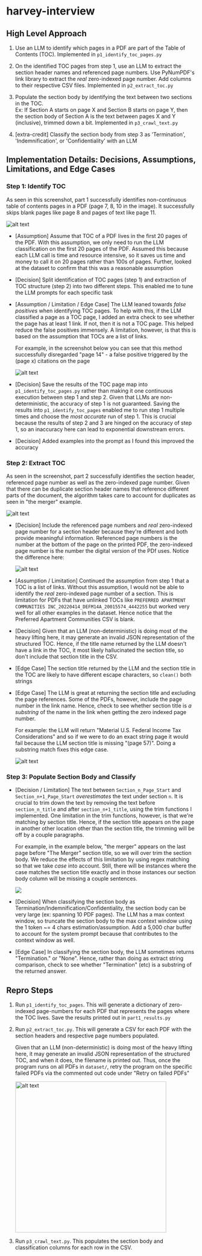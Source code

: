 # harvey-interview

## High Level Approach

1. Use an LLM to identify which pages in a PDF are part of the Table of Contents (TOC). Implemented in `p1_identify_toc_pages.py`

2. On the identified TOC pages from step 1, use an LLM to extract the section header names and referenced page numbers. Use PyNumPDF's link library to extract the _real_ zero-indexed page number. Add columns to their respective CSV files. Implemented in `p2_extract_toc.py`

3. Populate the section body by identifying the text between two sections in the TOC. <br /> Ex: If Section A starts on page X and Section B starts on page Y, then the section body of Section A is the text between pages X and Y (inclusive), trimmed down a bit. Implemented in `p3_crawl_text.py`

4. [extra-credit] Classify the section body from step 3 as 'Termination', 'Indemnification', or 'Confidentiality' with an LLM

## Implementation Details: Decisions, Assumptions, Limitations, and Edge Cases

### Step 1: Identify TOC

As seen in this screenshot, part 1 successfully identifies non-continuous table of contents pages in a PDF (page 7, 8, 10 in the image). It successfully skips blank pages like page 8 and pages of text like page 11.

<img src="images/identify_toc.png" alt="alt text" width=""/>

<br />

- [Assumption] Assume that TOC of a PDF lives in the first 20 pages of the PDF. With this assumption, we only need to run the LLM classification on the first 20 pages of the PDF. Assumed this because each LLM call is time and resource intensive, so it saves us time and money to call it on 20 pages rather than 100s of pages. Further, looked at the dataset to confirm that this was a reasonable assumption

- [Decision] Split identification of TOC pages (step 1) and extraction of TOC structure (step 2) into two different steps. This enabled me to tune the LLM prompts for each specific task

- [Assumption / Limitation / Edge Case] The LLM leaned towards _false positives_ when identifying TOC pages. To help with this, if the LLM classified a page as a TOC page, I added an extra check to see whether the page has at least 1 link. If not, then it is not a TOC page. This helped reduce the false positives immensely. A limitation, however, is that this is based on the assumption that TOCs are a list of links.

  For example, in the screenshot below you can see that this method successfully disregarded "page 14" - a false positive triggered by the (page x) citations on the page

    <img src="images/false_positives.png" alt="alt text" width=""/>

- [Decision] Save the results of the TOC page map into `p1_identify_toc_pages.py` rather than making it one continuous execution between step 1 and step 2. Given that LLMs are non-deterministic, the accuracy of step 1 is not guaranteed. Saving the results into `p1_identify_toc_pages` enabled me to run step 1 multiple times and choose the _most accurate_ run of step 1. This is crucial because the results of step 2 and 3 are hinged on the accuracy of step 1, so an inaccuracy here can lead to exponential downstream errors.

- [Decision] Added examples into the prompt as I found this improved the accuracy

### Step 2: Extract TOC

As seen in the screenshot, part 2 successfully identifies the section header, referenced page number as well as the zero-indexed page number. Given that there can be duplicate section header names that reference different parts of the document, the algorithm takes care to account for duplicates as seen in "the merger" example.

<img src="images/duplicate section names.png" alt="alt text" width=""/>

- [Decision] Include the referenced page numbers and _real_ zero-indexed page number for a section header because they're different and both provide meaningful information. Referenced page numbers is the number at the bottom of the page on the printed PDF, the zero-indexed page number is the number the digital version of the PDf uses. Notice the difference here:

  <img src="images/page_number_difference.png" alt="alt text" width=""/>

- [Assumption / Limitation] Continued the assumption from step 1 that a TOC is a list of links. Without this assumption, I would not be able to identify the _real_ zero-indexed page number of a section. This is limitation for PDFs that have unlinked TOCs like `PREFERRED APARTMENT COMMUNITIES INC_20220414_DEFM14A_20015574_4442255` but worked very well for all other examples in the dataset. Hence notice that the Preferred Apartment Communities CSV is blank.

- [Decision] Given that an LLM (non-deterministic) is doing most of the heavy lifting here, it may generate an invalid JSON representation of the structured TOC. Hence, if the title name returned by the LLM doesn't have a link in the TOC, it most likely hallucinated the section title, so don't include that section title in the CSV.

- [Edge Case] The section title returned by the LLM and the section title in the TOC are likely to have different escape characters, so `clean()` both strings

- [Edge Case] The LLM is great at returning the section title and excluding the page references. Some of the PDFs, however, include the page number in the link name. Hence, check to see whether section title is _a substring_ of the name in the link when getting the zero indexed page number.

  For example: the LLM will return "Material U.S. Federal Income Tax Considerations" and so if we were to do an exact string page it would fail because the LLM section title is missing "(page 57)". Doing a substring match fixes this edge case.

  <img src="images/substring.png" alt="alt text" width=""/>

### Step 3: Populate Section Body and Classify

- [Decision / Limitation] The text between `Section_n_Page_Start` and `Section_n+1_Page_Start` _overestimates_ the text under section `n`. It is crucial to trim down the text by removing the text before `section_n_title` and after `section_n+1_title`, using the trim functions I implemented. One limitation in the trim functions, however, is that we're matching by section title. Hence, if the section title appears on the page in another other location other than the section title, the trimming will be off by a couple paragraphs.

  For example, in the example below, "the merger" appears on the last page before "The Merger" section title, so we will over trim the section body.
  We reduce the effects of this limitation by using regex matching so that we take _case_ into account. Still, there will be instances where the case matches the section title exactly and in those instances our section body column will be missing a couple sentences.

    <img src="images/trimming.png" width="" />

- [Decision] When classifying the section body as Termination/Indemnification/Confidentiality, the section body can be very large (ex: spanning 10 PDF pages). The LLM has a max context window, so truncate the section body to the max context window using the 1 token ~= 4 chars estimation/assumption. Add a 5,000 char buffer to account for the system prompt because that contributes to the context window as well.

- [Edge Case] In classifying the section body, the LLM sometimes returns "Termination." or "None". Hence, rather than doing as extract string comparison, check to see whether "Termination" (etc) is a substring of the returned answer.

## Repro Steps

1. Run `p1_identify_toc_pages`. This will generate a dictionary of zero-indexed page-numbers for each PDF that represents the pages where the TOC lives. Save the results printed out in `part1_results.py`

2. Run `p2_extract_toc.py`. This will generate a CSV for each PDF with the section headers and respective page numbers populated.

   Given that an LLM (non-deterministic) is doing most of the heavy lifting here, it may generate an invalid JSON representation of the structured TOC, and when it does, the filename is printed out. Thus, once the program runs on all PDFs in `dataset/`, retry the program on the specific failed PDFs via the commented out code under "Retry on failed PDFs"

   <img src="images/Screenshot 2024-03-18 at 8.41.32 PM.png" alt="alt text" width="400"/>

3. Run `p3_crawl_text.py`. This populates the section body and classification columns for each row in the CSV.
